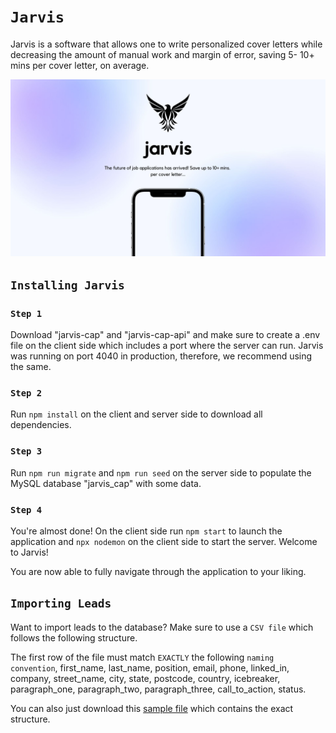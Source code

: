 # `Jarvis`

Jarvis is a software that allows one to write personalized cover letters while decreasing the amount of manual work and margin of error, saving 5- 10+ mins per cover letter, on average.

![image](./jarvis-cover.jpg)

## `Installing Jarvis`

### `Step 1`

Download "jarvis-cap" and "jarvis-cap-api" and make sure to create a .env file on the client side which includes a port where the server can run. Jarvis was running on port 4040 in production, therefore, we recommend using the same.


### `Step 2`

Run `npm install` on the client and server side to download all dependencies.


### `Step 3`

Run `npm run migrate` and `npm run seed` on the server side to populate the MySQL database "jarvis_cap" with some data.


### `Step 4`

You're almost done! On the client side run `npm start` to launch the application and `npx nodemon` on the client side to start the server. Welcome to Jarvis!

You are now able to fully navigate through the application to your liking. 

## `Importing Leads`

Want to import leads to the database? Make sure to use a `CSV file` which follows the following structure.

The first row of the file must match `EXACTLY` the following `naming convention`, first_name, last_name, position, email, phone, linked_in, company, street_name, city, state, postcode, country, icebreaker, paragraph_one, paragraph_two, paragraph_three, call_to_action, status.

You can also just download this [sample file](https://docs.google.com/spreadsheets/d/1qk9gSxsAPOP7cHvWGpGWX6rBkPpVtQ1pmisFdqNC7TA/edit#gid=1182257161) which contains the exact structure.

